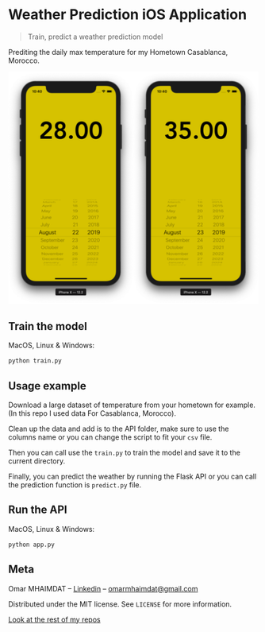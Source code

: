 # Weather Prediction iOS Application
> Train, predict a weather prediction model

Prediting the daily max temperature for my Hometown Casablanca, Morocco.

![Final Results](final-result.png)

## Train the model

MacOS, Linux & Windows:

```sh
python train.py
```

## Usage example

Download a large dataset of temperature from your hometown for example. (In this repo I used data For Casablanca, Morocco).

Clean up the data and add is to the API folder, make sure to use the columns name or you can change the script to fit your `csv` file.

Then you can call use the `train.py` to train the model and save it to the current directory.

Finally, you can predict the weather by running the Flask API or you can call the prediction function is `predict.py` file.

## Run the API
MacOS, Linux & Windows:

```sh
python app.py
```

## Meta

Omar MHAIMDAT – [Linkedin](https://www.linkedin.com/in/omarmhaimdat/) – omarmhaimdat@gmail.com

Distributed under the MIT license. See ``LICENSE`` for more information.

[Look at the rest of my repos](https://github.com/omarmhaimdat/)
